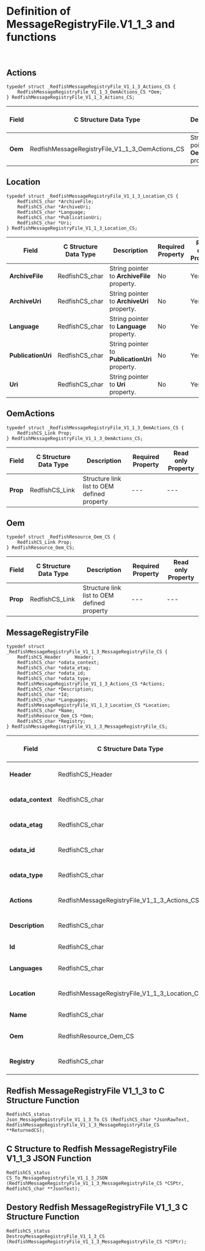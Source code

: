 # Definition of MessageRegistryFile.V1_1_3 and functions<br><br>

## Actions
    typedef struct _RedfishMessageRegistryFile_V1_1_3_Actions_CS {
        RedfishMessageRegistryFile_V1_1_3_OemActions_CS *Oem;
    } RedfishMessageRegistryFile_V1_1_3_Actions_CS;

|Field |C Structure Data Type|Description |Required Property|Read only Property
| ---  | --- | --- | --- | ---
|**Oem**|RedfishMessageRegistryFile_V1_1_3_OemActions_CS| Structure points to **Oem** property.| No| No


## Location
    typedef struct _RedfishMessageRegistryFile_V1_1_3_Location_CS {
        RedfishCS_char *ArchiveFile;
        RedfishCS_char *ArchiveUri;
        RedfishCS_char *Language;
        RedfishCS_char *PublicationUri;
        RedfishCS_char *Uri;
    } RedfishMessageRegistryFile_V1_1_3_Location_CS;

|Field |C Structure Data Type|Description |Required Property|Read only Property
| ---  | --- | --- | --- | ---
|**ArchiveFile**|RedfishCS_char| String pointer to **ArchiveFile** property.| No| Yes
|**ArchiveUri**|RedfishCS_char| String pointer to **ArchiveUri** property.| No| Yes
|**Language**|RedfishCS_char| String pointer to **Language** property.| No| Yes
|**PublicationUri**|RedfishCS_char| String pointer to **PublicationUri** property.| No| Yes
|**Uri**|RedfishCS_char| String pointer to **Uri** property.| No| Yes


## OemActions
    typedef struct _RedfishMessageRegistryFile_V1_1_3_OemActions_CS {
        RedfishCS_Link Prop;
    } RedfishMessageRegistryFile_V1_1_3_OemActions_CS;

|Field |C Structure Data Type|Description |Required Property|Read only Property
| ---  | --- | --- | --- | ---
|**Prop**|RedfishCS_Link| Structure link list to OEM defined property| ---| ---


## Oem
    typedef struct _RedfishResource_Oem_CS {
        RedfishCS_Link Prop;
    } RedfishResource_Oem_CS;

|Field |C Structure Data Type|Description |Required Property|Read only Property
| ---  | --- | --- | --- | ---
|**Prop**|RedfishCS_Link| Structure link list to OEM defined property| ---| ---


## MessageRegistryFile
    typedef struct _RedfishMessageRegistryFile_V1_1_3_MessageRegistryFile_CS {
        RedfishCS_Header     Header;
        RedfishCS_char *odata_context;
        RedfishCS_char *odata_etag;
        RedfishCS_char *odata_id;
        RedfishCS_char *odata_type;
        RedfishMessageRegistryFile_V1_1_3_Actions_CS *Actions;
        RedfishCS_char *Description;
        RedfishCS_char *Id;
        RedfishCS_char *Languages;
        RedfishMessageRegistryFile_V1_1_3_Location_CS *Location;
        RedfishCS_char *Name;
        RedfishResource_Oem_CS *Oem;
        RedfishCS_char *Registry;
    } RedfishMessageRegistryFile_V1_1_3_MessageRegistryFile_CS;

|Field |C Structure Data Type|Description |Required Property|Read only Property
| ---  | --- | --- | --- | ---
|**Header**|RedfishCS_Header|Redfish C structure header|---|---
|**odata_context**|RedfishCS_char| String pointer to **@odata.context** property.| No| No
|**odata_etag**|RedfishCS_char| String pointer to **@odata.etag** property.| No| No
|**odata_id**|RedfishCS_char| String pointer to **@odata.id** property.| Yes| No
|**odata_type**|RedfishCS_char| String pointer to **@odata.type** property.| Yes| No
|**Actions**|RedfishMessageRegistryFile_V1_1_3_Actions_CS| Structure points to **Actions** property.| No| No
|**Description**|RedfishCS_char| String pointer to **Description** property.| No| Yes
|**Id**|RedfishCS_char| String pointer to **Id** property.| Yes| Yes
|**Languages**|RedfishCS_char| String pointer to **Languages** property.| Yes| Yes
|**Location**|RedfishMessageRegistryFile_V1_1_3_Location_CS| Structure points to **Location** property.| Yes| No
|**Name**|RedfishCS_char| String pointer to **Name** property.| Yes| Yes
|**Oem**|RedfishResource_Oem_CS| Structure points to **Oem** property.| No| No
|**Registry**|RedfishCS_char| String pointer to **Registry** property.| Yes| Yes
## Redfish MessageRegistryFile V1_1_3 to C Structure Function
    RedfishCS_status
    Json_MessageRegistryFile_V1_1_3_To_CS (RedfishCS_char *JsonRawText, RedfishMessageRegistryFile_V1_1_3_MessageRegistryFile_CS **ReturnedCS);

## C Structure to Redfish MessageRegistryFile V1_1_3 JSON Function
    RedfishCS_status
    CS_To_MessageRegistryFile_V1_1_3_JSON (RedfishMessageRegistryFile_V1_1_3_MessageRegistryFile_CS *CSPtr, RedfishCS_char **JsonText);

## Destory Redfish MessageRegistryFile V1_1_3 C Structure Function
    RedfishCS_status
    DestroyMessageRegistryFile_V1_1_3_CS (RedfishMessageRegistryFile_V1_1_3_MessageRegistryFile_CS *CSPtr);

